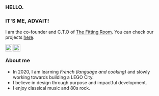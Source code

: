 ### HELLO.

### IT'S ME, ADVAIT!

I am the co-founder and C.T.O of [The Fitting Room](https://www.thefittingroom.tech). You can check our projects [here](https://github.com/TheFittingRoom).


<a href="https://www.linkedin.com/in/ambeskar/">
  <img align="left" alt="Advait's LinkdeIn" width="22px" src="https://cdn.jsdelivr.net/npm/simple-icons@v3/icons/linkedin.svg" />
</a>
<a href="https://www.twitter.com/ambeskaradvait/">
  <img align="left" alt="Advait's Twitter" width="22px" src="https://cdn.jsdelivr.net/npm/simple-icons@v3/icons/twitter.svg" />
</a>
<br />


### About me
- In 2020, I am learning *French (language and cooking)* and slowly working towards building a LEGO City.
- I believe in design through purpose and impactful development.
- I enjoy classical music and 80s rock.
<br />

